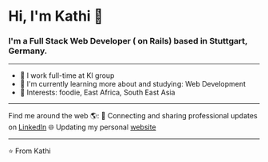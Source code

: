 # Hi, I'm Kathi 👋

### I'm a Full Stack Web Developer ( on Rails) based in Stuttgart, Germany.
***

* 🏢 I work full-time at KI group
* 🌱 I'm currently learning more about and studying: Web Development
* 💜 Interests: foodie, East Africa, South East Asia
***

Find me around the web 🌎:
💼 Connecting and sharing professional updates on [LinkedIn](https://www.linkedin.com/in/katharinahegemer/)
🌐 Updating my personal [website](https://k-heg.github.io/profile/)

***
⭐️ From Kathi
